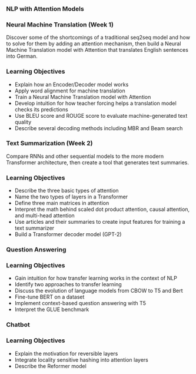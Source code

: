 ### NLP with Attention Models

### Neural Machine Translation (Week 1)

Discover some of the shortcomings of a traditional seq2seq model and how to solve for them by adding an attention mechanism, then build a Neural Machine Translation model with Attention that translates English sentences into German.

### Learning Objectives

* Explain how an Encoder/Decoder model works
* Apply word alignment for machine translation
* Train a Neural Machine Translation model with Attention
* Develop intuition for how teacher forcing helps a translation model checks its predictions
* Use BLEU score and ROUGE score to evaluate machine-generated text quality
* Describe several decoding methods including MBR and Beam search

### Text Summarization (Week 2)

Compare RNNs and other sequential models to the more modern Transformer architecture, then create a tool that generates text summaries.

### Learning Objectives

* Describe the three basic types of attention
* Name the two types of layers in a Transformer
* Define three main matrices in attention
* Interpret the math behind scaled dot product attention, causal attention, and multi-head attention
* Use articles and their summaries to create input features for training a text summarizer
* Build a Transformer decoder model (GPT-2)

### Question Answering

### Learning Objectives

* Gain intuition for how transfer learning works in the context of NLP
* Identify two approaches to transfer learning
* Discuss the evolution of language models from CBOW to T5 and Bert
* Fine-tune BERT on a dataset
* Implement context-based question answering with T5
* Interpret the GLUE benchmark

### Chatbot

### Learning Objectives

* Explain the motivation for reversible layers
* Integrate locality sensitive hashing into attention layers
* Describe the Reformer model
